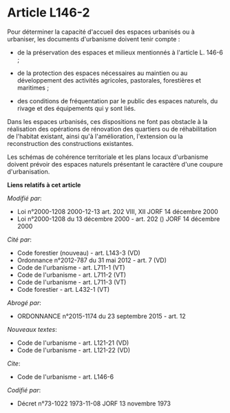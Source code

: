 # Article L146-2

Pour déterminer la capacité d'accueil des espaces urbanisés ou à urbaniser, les documents d'urbanisme doivent tenir compte :

- de la préservation des espaces et milieux mentionnés à l'article L. 146-6 ;

- de la protection des espaces nécessaires au maintien ou au développement des activités agricoles, pastorales, forestières
et maritimes ;

- des conditions de fréquentation par le public des espaces naturels, du rivage et des équipements qui y sont liés. 

Dans les espaces urbanisés, ces dispositions ne font pas obstacle à la réalisation des opérations de rénovation des quartiers
ou de réhabilitation de l'habitat existant, ainsi qu'à l'amélioration, l'extension ou la reconstruction des constructions
existantes. 

Les schémas de cohérence territoriale et les plans locaux d'urbanisme doivent prévoir des espaces naturels présentant le
caractère d'une coupure d'urbanisation.

**Liens relatifs à cet article**

_Modifié par_:

  - Loi n°2000-1208 2000-12-13 art. 202 VIII, XII JORF 14 décembre 2000
  - Loi n°2000-1208 du 13 décembre 2000 - art. 202 () JORF 14 décembre 2000

_Cité par_:

  - Code forestier (nouveau) - art. L143-3 (VD)
  - Ordonnance n°2012-787 du 31 mai 2012 - art. 7 (VD)
  - Code de l'urbanisme - art. L711-1 (VT)
  - Code de l'urbanisme - art. L711-2 (VT)
  - Code de l'urbanisme - art. L711-3 (VT)
  - Code forestier - art. L432-1 (VT)

_Abrogé par_:

  - ORDONNANCE n°2015-1174 du 23 septembre 2015 - art. 12

_Nouveaux textes_:

  - Code de l'urbanisme - art. L121-21 (VD)
  - Code de l'urbanisme - art. L121-22 (VD)

_Cite_:

  - Code de l'urbanisme - art. L146-6

_Codifié par_:

  - Décret n°73-1022 1973-11-08 JORF 13 novembre 1973
